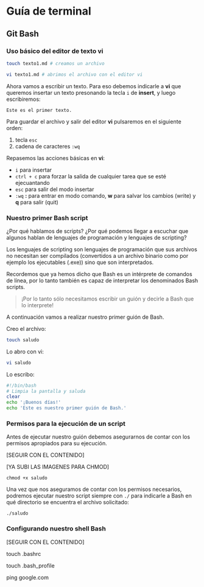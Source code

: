 # Guía de terminal

## Git Bash

### Uso básico del editor de texto vi

```bash
touch texto1.md # creamos un archivo

vi texto1.md # abrimos el archivo con el editor vi
```

Ahora vamos a escribir un texto. Para eso debemos indicarle a **vi** que queremos insertar un texto presonando la tecla `i` de **insert**, y luego escribiremos:

```
Este es el primer texto.
```

Para guardar el archivo y salir del editor **vi** pulsaremos en el siguiente orden:

1. tecla `esc`
2. cadena de caracteres `:wq`

Repasemos las acciones básicas en **vi**:

* `i` para insertar
* `ctrl + c` para forzar la salida de cualquier tarea que se esté ejecuantando
* `esc` para salir del modo insertar
* `:wq` **:** para entrar en modo comando, **w** para salvar los cambios (write) y **q** para salir (quit)

### Nuestro primer Bash script

¿Por qué hablamos de scripts? ¿Por qué podemos llegar a escuchar que algunos hablan de lenguajes de programación y lenguajes de scripting?

Los lenguajes de scripting son lenguajes de programación que sus archivos no necesitan ser compilados (convertidos a un archivo binario como por ejemplo los ejecutables (.exe)) sino que son interpretados.

Recordemos que ya hemos dicho que Bash es un intérprete de comandos de línea, por lo tanto también es capaz de interpretar los denominados Bash scripts.

> ¡Por lo tanto sólo necesitamos escribir un guión y decirle a Bash que lo interprete!

A continuación vamos a realizar nuestro primer guión de Bash.

Creo el archivo:

```bash
touch saludo
```

Lo abro con vi:

```bash
vi saludo
```
Lo escribo:

```bash
#!/bin/bash
# Limpia la pantalla y saluda
clear
echo '¡Buenos días!'
echo 'Este es nuestro primer guión de Bash.'
```

### Permisos para la ejecución de un script

Antes de ejecutar nuestro guión debemos asegurarnos de contar con los permisos apropiados para su ejecución.

[SEGUIR CON EL CONTENIDO]

[YA SUBI LAS IMAGENES PARA CHMOD]

`chmod +x saludo`

Una vez que nos aseguramos de contar con los permisos necesarios, podremos ejecutar nuestro script siempre con `./` para indicarle a Bash en qué directorio se  encuentra el archivo solicitado:

`./saludo`

### Configurando nuestro shell Bash

[SEGUIR CON EL CONTENIDO]

touch .bashrc

touch .bash_profile

ping google.com
